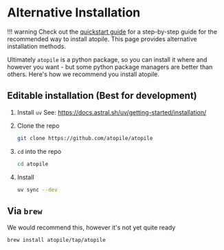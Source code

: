 # Alternative Installation

!!! warning
    Check out the [quickstart guide](../quickstart.md) for a step-by-step guide for the recommended way to install atopile.
    This page provides alternative installation methods.

Ultimately `atopile` is a python package, so you can install it where and however you want - but some python package managers are better than others. Here's how we recommend you install atopile.

## Editable installation (Best for development)

1. Install `uv`
    See: https://docs.astral.sh/uv/getting-started/installation/

3. Clone the repo

    ``` sh
    git clone https://github.com/atopile/atopile
    ```

4. `cd` into the repo

    ``` sh
    cd atopile
    ```

5. Install

    ``` sh
    uv sync --dev
    ```

## Via `brew`

We would recommend this, however it's not yet quite ready

``` sh
brew install atopile/tap/atopile
```

